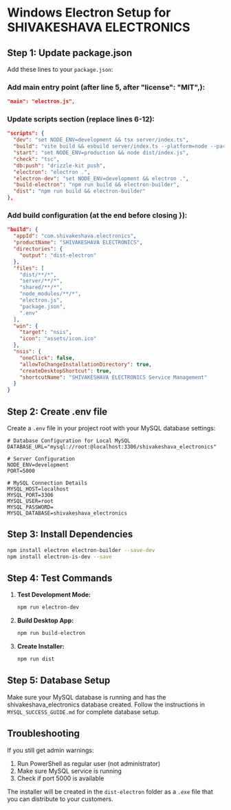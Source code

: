 # Windows Electron Setup for SHIVAKESHAVA ELECTRONICS

## Step 1: Update package.json

Add these lines to your `package.json`:

### Add main entry point (after line 5, after "license": "MIT",):
```json
"main": "electron.js",
```

### Update scripts section (replace lines 6-12):
```json
"scripts": {
  "dev": "set NODE_ENV=development && tsx server/index.ts",
  "build": "vite build && esbuild server/index.ts --platform=node --packages=external --bundle --format=esm --outdir=dist",
  "start": "set NODE_ENV=production && node dist/index.js",
  "check": "tsc",
  "db:push": "drizzle-kit push",
  "electron": "electron .",
  "electron-dev": "set NODE_ENV=development && electron .",
  "build-electron": "npm run build && electron-builder",
  "dist": "npm run build && electron-builder"
},
```

### Add build configuration (at the end before closing }):
```json
"build": {
  "appId": "com.shivakeshava.electronics",
  "productName": "SHIVAKESHAVA ELECTRONICS",
  "directories": {
    "output": "dist-electron"
  },
  "files": [
    "dist/**/*",
    "server/**/*",
    "shared/**/*",
    "node_modules/**/*",
    "electron.js",
    "package.json",
    ".env"
  ],
  "win": {
    "target": "nsis",
    "icon": "assets/icon.ico"
  },
  "nsis": {
    "oneClick": false,
    "allowToChangeInstallationDirectory": true,
    "createDesktopShortcut": true,
    "shortcutName": "SHIVAKESHAVA ELECTRONICS Service Management"
  }
}
```

## Step 2: Create .env file

Create a `.env` file in your project root with your MySQL database settings:

```env
# Database Configuration for Local MySQL
DATABASE_URL="mysql://root:@localhost:3306/shivakeshava_electronics"

# Server Configuration
NODE_ENV=development
PORT=5000

# MySQL Connection Details
MYSQL_HOST=localhost
MYSQL_PORT=3306
MYSQL_USER=root
MYSQL_PASSWORD=
MYSQL_DATABASE=shivakeshava_electronics
```

## Step 3: Install Dependencies

```bash
npm install electron electron-builder --save-dev
npm install electron-is-dev --save
```

## Step 4: Test Commands

1. **Test Development Mode:**
   ```bash
   npm run electron-dev
   ```

2. **Build Desktop App:**
   ```bash
   npm run build-electron
   ```

3. **Create Installer:**
   ```bash
   npm run dist
   ```

## Step 5: Database Setup

Make sure your MySQL database is running and has the shivakeshava_electronics database created. Follow the instructions in `MYSQL_SUCCESS_GUIDE.md` for complete database setup.

## Troubleshooting

If you still get admin warnings:
1. Run PowerShell as regular user (not administrator)
2. Make sure MySQL service is running
3. Check if port 5000 is available

The installer will be created in the `dist-electron` folder as a `.exe` file that you can distribute to your customers.